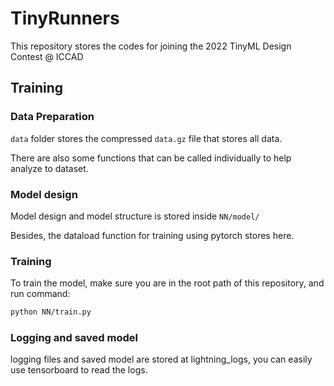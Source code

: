 # TinyRunners
This repository stores the codes for joining the 2022 TinyML Design Contest @ ICCAD

## Training

### Data Preparation

`data` folder stores the compressed `data.gz` file that stores all data.

There are also some functions that can be called individually to help analyze to dataset.

### Model design
Model design and model structure is stored inside `NN/model/`

Besides, the dataload function for training using pytorch stores here.

### Training

To train the model, make sure you are in the root path of this repository, and run command:

```bash
python NN/train.py
```

### Logging and saved model

logging files and saved model are stored at lightning_logs, you can easily use tensorboard to read the logs.
